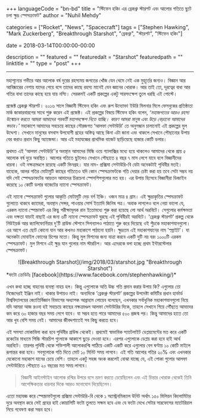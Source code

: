 +++
languageCode = "bn-bd"
title = "স্টিফেন হকিং এর ব্রেকথ্রু স্টারশট এবং আলোর গতিতে ছুটে চলা ক্ষুদ্র স্পেসক্রাফট"
author = "Nuhil Mehdy"

categories = ["Rocket", "News", "Spacecraft"]
tags = ["Stephen Hawking", "Mark Zuckerberg", "Breakthrough Starshot", "ব্রেকথ্রু", "স্টারশট", "স্টিফেন হকিং"]

date = 2018-03-14T00:00:00-00:00

description = ""
featured = ""
featuredalt = "Starshot"
featuredpath = ""
linktitle = ""
type = "post"
+++

---
মহাশূন্যের গভীরে আর আলোক বর্ষ দুরের রহস্যময় জগতের খোঁজ যেন থেমে নেই এক মুহূর্তের জন্যও। বিজ্ঞান আর আবিষ্কারের নেশায় যাদের পেয়ে বসে তাদের কাছে রহস্য মানেই যেন জ্ঞানের খোরাক। আর তাই তো, দূরত্বের বাধা আর গতির বাধা তাদের কাছে হয়ে যায় নস্যি। সেরকমই একটি প্রকল্পের একটু সারসংক্ষেপ তুলে ধরছি এই পোস্টে।

প্রজেক্ট ব্রেকথ্রু স্টারশট। ২০১৬ সালে বিজ্ঞানী স্টিফেন হকিং এবং রুশ উদ্যোক্তা ইউরি মিলনার মিলে ফেসবুকের প্রতিষ্ঠাতা মার্ক জাকারবারগের সাথে শুরু করেন এই প্রজেক্ট। এই প্রকল্পের বিষয়ে স্টিফেন হকিং বলেন, *‘মহাজগতের আরও রহস্য উন্মোচন করতে আমরা আমাদের পরবর্তী মহাপদক্ষেপ নিতে যাচ্ছি। কারণ আমরা মানুষ এবং উড়ে বেড়ানো আমাদের স্বভাব।’* মহাকাশে আমাদের সবচেয়ে কাছের সৌরজগত ‘আলফা সেন্টাউরি’ তে অনুসন্ধান চালানোই এই প্রকল্পের মুল উদ্দেশ্য। সেখানে মানুষের বসবাস উপযোগী গ্রহের অস্তিত্ব আছে কিনা এটা জানা এবং থাকলে সেখানে পৌছানোর উপায় বের করাও প্রধান কিছু অ্যাজেন্ডা। আর এই মহাযজ্ঞের প্রাথমিক বাজেট ছাড়িয়েছে হাজার কোটি ডলার। 

প্রথমত এই ‘আলফা সেন্টাউরি’'র অবস্থান আমাদের মিল্কি ওয়ে গ্যালাক্সির মধ্যে হয়ে থাকলেও আমাদের থেকে প্রায় ৫ আলোক বর্ষ দুরে অবস্থিত। আলোর গতিতে ছুটলেও সেখানে পৌছাতে ৪ বছর ৭ মাস লেগে যাবে বলে বিজ্ঞানীদের ধারনা। ওই নক্ষত্রমণ্ডলে রয়েছে একটি ভিনগ্রহ। যার নাম- প্রক্সিমা সেন্টাউরি-বি যেটা অনেকটাই পৃথিবীর মতই। যাহোক, আলর গতির মোটামুটি কাছের গতিতেও যদি কোন স্পেসক্রাফটকে গতি দেয়ার চেষ্টা করা হয় তবে সেটা সম্ভব নয় যদি সেই স্পেসক্রাফটের আয়তন আমাদের চিরচেনা স্পেসশিপগুলোর মত হয়। এর উপায় হিসেবে বিজ্ঞানীরা ডিজাইন করেছে ১০ কোটি ডলার বাজেটের ন্যানো স্পেসক্রাফট। 

এই ন্যানো স্পেসক্রাফট গুলোর আকৃতি মোটামুটি দেড় বর্গ ইঞ্চি। ওজন মাত্র ৪ গ্রাম। এই ক্ষুদ্রাকৃতির স্পেসক্রাফট গুলোতে থাকবে ক্যামেরা, অবস্থান সেন্সর, পাওয়ার সোর্স ইত্যাদি জিনিষ পত্র। অবাক লাগলেও বলে নেয়া ভালো যে, এরকম ন্যানো স্পেস্ক্রাফট এর কিছু পরীক্ষামূলক রান ইতোমধ্যে শুরু করা হয়েছে লো আর্থ অরবিটে। সেগুলোর কর্মক্ষমতা এবং দক্ষতা যাচাই বাছাই এর জন্য ৬টি ন্যানো স্পেসক্রাফট ঘুরছে এই পৃথিবীরই অরবিটে। ‘ব্রেকথ্রু স্টারশট’ প্রকল্প থেকে নিউইয়র্ক আর ক্যালিফোর্নিয়ার দু’টি গ্রাউন্ড স্টেশনে সিগন্যালও পাঠাতে শুরু করে দিয়েছে ওই পুঁচকে মহাকাশযানগুলো। এর আগে এত ছোট কোনো যান আর কখনও মহাকাশে পাঠানো হয়নি। ক্ষুদ্রতম এই মহাকাশযানের নাম 'স্প্রাইট'। যা অনেকটা মোবাইল ফোনের চিপের মতো। কিন্তু মুল মিশনের জন্য যাত্রা করবে একটি দুটি নয় বরং ১০০০টি এরকম স্পেসক্রাফট। মুল মিশনে এই ক্ষুদ্র যান গুলোর নাম স্টারচিপ। আর এদেরকে বলা হচ্ছে প্রথম ইন্টারস্টেলার স্পেসক্রাফট। 

<center>![Breakthrough Starshot](/img/2018/03/starshot.jpg "Breakthrough Starshot")</center>
*ফটো ক্রেডিটঃ [facebook](https://www.facebook.com/stephenhawking/)*

এখন কথা হচ্ছে বাহনের ব্যবস্থা নাহয় হল। কিন্তু এগুলোকে অতি উচ্চ গতি প্রদান করার উপায় কি? এগুলোর তো নিজেদেরই ইঞ্জিন নাই। থাকার উপায়ও নাই। অন্যদিকে ‘ব্রেকথ্রু স্টারশট’ প্রকল্পের উপদেষ্টা কমিটির প্রধান হার্ভার্ড বিশ্ববিদ্যালয়ের জ্যোতির্বিজ্ঞান বিভাগের অধ্যাপক আব্রাহাম লোয়েব বলেছেন, এখনকার সর্বাধুনিক মহাকাশযানগুলো নিয়ে যদি আমরা আজ রওনা হই সবচেয়ে কাছের নক্ষত্রমণ্ডল আলফা সেন্টাউরির দিকে, তাহলে সেখানে গিয়ে পৌঁছতে আমাদের কম করে ৩০ হাজার বছর সময় লেগে যাবে। যা সম্ভব হতে পারে আমাদের ৫০০ প্রজন্ম পর। কিন্তু আমাদের হাতে তো আর খুব বেশি সময় নেই। আমাদের জীবদ্দশাতেই সব কিছু করতে হবে। 

এই সমস্যা মোকাবিলা করা হবে পৃথিবীর গ্রাউন্ড থেকেই। প্রথমেই স্বাভাবিক স্যাটেলাইট ডেপ্লয়মেন্টের মত করে একটি রকেটের মাধ্যমে পিচ্চি স্টারচিপ গুলোকে আকাশে ছুড়ে দেওয়া হবে। এরপর এগুলোকে ডেপ্লয় করা হবে হাই আর্থ অরবিটে। তারপর পৃথিবী থেকে শক্তিশালী আলোকরশ্মি পাঠিয়ে একটি একটি করে এগুলোর বেগ ঘণ্টায় ১০ কোটি মাইলে রূপান্তর করা হবে। সবগুলোকে গতি দিতে মোট ১০ মিনিট সময় লাগবে। এই গতি আলোর গতির ২০% এবং এখনকার যেকোনো মহাকাশ যানের চেয়ে বেশি। তাহলে একটু সহজ অংক করলেই বোঝা যাচ্ছে যে, এই পোকা গুলোর আলফা সেন্টাউরিতে পৌছাতে ২০ বছরের মত সময় লাগবে।

>বিজ্ঞানী আইনস্টাইন আলোক রশ্মির উপরে বসে ভ্রমণ করতে চেয়েছিলেন এবং এই চিন্তার খোরাক থেকেই তিনি আপেক্ষিকতার ধারনার দিকে আরও মনোযোগ দিয়েছিলেন।

এতো মহাযজ্ঞ করে স্পেস্ক্রাফটগুলো প্রক্সিমা সেন্টাউরি-বি থেকে ১ অ্যাস্ট্রনমিক্যাল উনিট অর্থাৎ ১৫০ মিলিয়ন কিলোমিটার দুরে অবস্থান করে সেই গ্রহের হাই কোয়ালিটি ফটো তুলতে সক্ষম হবে এবং যে ফটো দেখে সেটার সারফেসের ম্যাটেরিয়াল নিয়ে গবেষণা করা সম্ভব হবে। 

